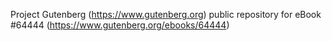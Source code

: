 Project Gutenberg (https://www.gutenberg.org) public repository for
eBook #64444 (https://www.gutenberg.org/ebooks/64444)
